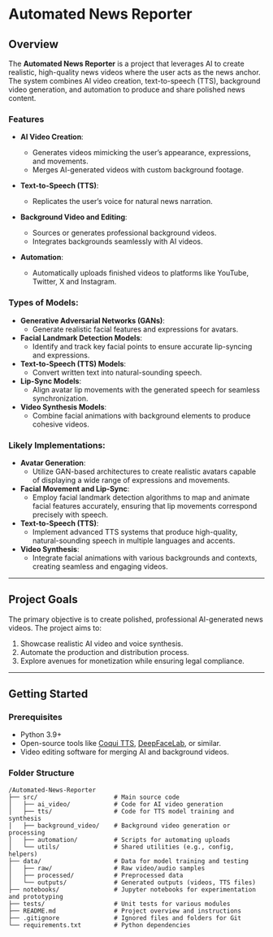 # Automated News Reporter  

## Overview  
The **Automated News Reporter** is a project that leverages AI to create realistic, high-quality news videos where the user acts as the news anchor. The system combines AI video creation, text-to-speech (TTS), background video generation, and automation to produce and share polished news content.  

### Features  
- **AI Video Creation**:  
  - Generates videos mimicking the user’s appearance, expressions, and movements.  
  - Merges AI-generated videos with custom background footage.  

- **Text-to-Speech (TTS)**:  
  - Replicates the user’s voice for natural news narration.  

- **Background Video and Editing**:  
  - Sources or generates professional background videos.  
  - Integrates backgrounds seamlessly with AI videos.  

- **Automation**:  
  - Automatically uploads finished videos to platforms like YouTube, Twitter, X and Instagram.  

### Types of Models:
- **Generative Adversarial Networks (GANs)**:
  - Generate realistic facial features and expressions for avatars.
- **Facial Landmark Detection Models**:
  - Identify and track key facial points to ensure accurate lip-syncing and expressions.
- **Text-to-Speech (TTS) Models**:
  - Convert written text into natural-sounding speech.
- **Lip-Sync Models**:
  - Align avatar lip movements with the generated speech for seamless synchronization.
- **Video Synthesis Models**:
  - Combine facial animations with background elements to produce cohesive videos.

### Likely Implementations:
- **Avatar Generation**:
  - Utilize GAN-based architectures to create realistic avatars capable of displaying a wide range of expressions and movements.
- **Facial Movement and Lip-Sync**:
  - Employ facial landmark detection algorithms to map and animate facial features accurately, ensuring that lip movements correspond precisely with speech.
- **Text-to-Speech (TTS)**:
  - Implement advanced TTS systems that produce high-quality, natural-sounding speech in multiple languages and accents.
- **Video Synthesis**:
  - Integrate facial animations with various backgrounds and contexts, creating seamless and engaging videos.

---

## Project Goals  
The primary objective is to create polished, professional AI-generated news videos. The project aims to:  
1. Showcase realistic AI video and voice synthesis.  
2. Automate the production and distribution process.  
3. Explore avenues for monetization while ensuring legal compliance.  

---

## Getting Started  
### Prerequisites  
- Python 3.9+  
- Open-source tools like [Coqui TTS](https://github.com/coqui-ai/TTS), [DeepFaceLab](https://github.com/iperov/DeepFaceLab), or similar.  
- Video editing software for merging AI and background videos.  

### Folder Structure  
```plaintext
/Automated-News-Reporter
├── src/                     # Main source code
│   ├── ai_video/            # Code for AI video generation
│   ├── tts/                 # Code for TTS model training and synthesis
│   ├── background_video/    # Background video generation or processing
│   ├── automation/          # Scripts for automating uploads
│   └── utils/               # Shared utilities (e.g., config, helpers)
├── data/                    # Data for model training and testing
│   ├── raw/                 # Raw video/audio samples
│   ├── processed/           # Preprocessed data
│   └── outputs/             # Generated outputs (videos, TTS files)
├── notebooks/               # Jupyter notebooks for experimentation and prototyping
├── tests/                   # Unit tests for various modules
├── README.md                # Project overview and instructions
├── .gitignore               # Ignored files and folders for Git
└── requirements.txt         # Python dependencies
```